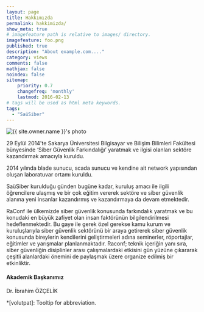 ```yaml
---
layout: page
title: Hakkımızda
permalink: hakkimizda/
show_meta: true
# imagefeature path is relative to images/ directory.
imagefeature: foo.png
published: true
description: "About example.com...."
category: views
comments: false
mathjax: false
noindex: false
sitemap:
    priority: 0.7
    changefreq: 'monthly'
    lastmod: 2016-02-13
# tags will be used as html meta keywords.    
tags:
  - "SaüSiber"
---
```


<div class="post-author text-center">                       
            <img src="{{ site.urlimg }}{{ site.owner.avatar }}" alt="{{ site.owner.name }}'s photo" itemprop="image" class="post-avatar img-circle img-responsive"/>
</div>

29 Eylül 2014'te Sakarya Üniversitesi Bilgisayar ve Bilişim Bilimleri Fakültesi bünyesinde ‘Siber Güvenlik Farkındalığı’ yaratmak ve ilgisi olanları sektöre kazandırmak amacıyla kuruldu.

2014 yılında blade sunucu, scada sunucu ve kendine ait network yapısından oluşan laboratuvar ortamı kuruldu.

SaüSiber kurulduğu günden bugüne kadar, kuruluş amacı ile ilgili öğrencilere ulaşmış ve bir çok eğitim vererek sektöre ve siber güvenlik alanına yeni insanlar kazandırmış ve kazandırmaya da devam etmektedir.

RaConf ile ülkemizde siber güvenlik konusunda farkındalık yaratmak ve bu konudaki en büyük zafiyet olan insan faktörünün bilgilendirilmesi hedeflenmektedir. Bu gaye ile gerek özel gerekse kamu kurum ve kuruluşlarıyla siber güvenlik sektörünü bir araya getirerek siber güvenlik konusunda bireylerin kendilerini geliştirmeleri adına seminerler, röportajlar, eğitimler ve yarışmalar planlanmaktadır. Raconf; teknik içeriğin yanı sıra, siber güvenliğin disiplinler arası çalışmalardaki etkisini gün yüzüne çıkararak çeşitli alanlardaki önemini de paylaşmak üzere organize edilmiş bir etkinliktir. 


<h4>Akademik Başkanımız</h4>
Dr. İbrahim ÖZÇELİK

*[volutpat]: Tooltip for abbreviation.
